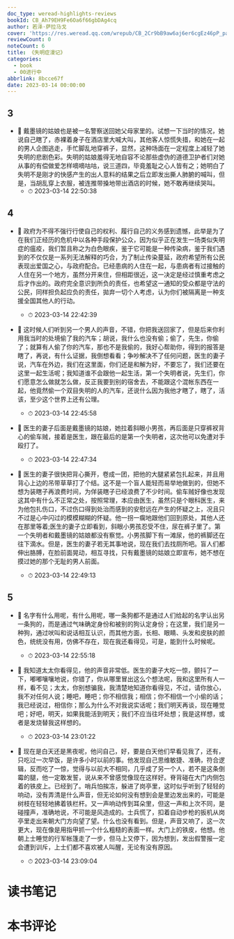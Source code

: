 ```yaml
---
doc_type: weread-highlights-reviews
bookId: CB_Ah79EH9Fe6Oa6f66gbDAg4cq
author: 若泽·萨拉马戈
cover: 'https://res.weread.qq.com/wrepub/CB_2Cr9bB9aw6aj6er6cgEz46pP_parsecover'
reviewCount: 0
noteCount: 6
title: 《失明症漫记》
categories:
  - book
  - 00进行中
abbrlink: 8bcce67f
date: 2023-03-14 00:00:00
---
```



## 3


- 📌 戴墨镜的姑娘也是被一名警察送回她父母家里的。试想一下当时的情况，她说自己瞎了，赤裸着身子在酒店里大喊大叫，其他客人惊慌失措，和她在一起的男人企图逃走，手忙脚乱地穿裤子，显然，这种场面在一定程度上减轻了她失明的悲剧色彩。失明的姑娘羞得无地自容不论那些虚伪的道德卫护者们对她从事的有偿做爱怎样嘀嘀咕咕，说三道四，毕竟羞耻之心人皆有之；她明白了失明不是刚才的快感产生的出人意料的结果之后立即发出撕人肺腑的喊叫，但是，当胡乱穿上衣服，被连推带搡地带出酒店的时候，她不敢再继续哭叫。 
    - ⏱ 2023-03-14 22:50:38 
## 4


- 📌 政府为不得不强行行使自己的权利、履行自己的义务感到遗憾，此举是为了在我们正经历的危机中以各种手段保护公众，因为似乎正在发生一场类似失明症的瘟疫，我们暂且称之为白色眼疾，鉴于它可能是一种传染病，鉴于我们遇到的不仅仅是一系列无法解释的巧合，为了制止传染蔓延，政府希望所有公民表现出爱国之心，与政府配合。已经患病的人住在一起，与患病者有过接触的人住在另一个地方，虽然分开来住，但相距很近，这一决定是经过慎重考虑之后才作出的。政府完全意识到所负的责任，也希望这一通知的受众都是守法的公民，同样担负起应负的责任，拋弃一切个人考虑，认为你们被隔离是一种支援全国其他人的行动。 
    - ⏱ 2023-03-14 22:42:39 

- 📌 这时候人们听到另一个男人的声音，不错，你把我送回家了，但是后来你利用我当时的处境偷了我的汽车；胡说，我什么也没有偷；偷了，先生，你偷了；就算有人偷了你的汽车，那也不是我偷的，我好心帮助你，得到的报答是瞎了，再说，有什么证据，我倒想看看；争吵解决不了任何问题，医生的妻子说，汽车在外边，我们在这里面，你们还是和解为好，不要忘了，我们还要在这里一起生活呢；我知道谁不会跟他一起生活，第一个失明者说，先生们，你们愿意怎么做就怎么做，反正我要到别的宿舍去，不能跟这个混帐东西在一起，他竟然偷一个双目失明的人的汽车，还说什么因为我他才瞎了，瞎了，活该，至少这个世界上还有公理。 
    - ⏱ 2023-03-14 22:45:58 

- 📌 医生的妻子后面是戴墨镜的姑娘，她拉着斜眼小男孩，再后面是只穿裤衩背心的偷车贼，接着是医生，跟在最后的是第一个失明者，这次他可以免遭对手殴打了。 
    - ⏱ 2023-03-14 22:47:34 

- 📌 医生的妻子很快把背心撕开，卷成一团，把他的大腿紧紧包扎起来，并且用背心上边的吊带草草打了个结。这不是一个盲人能轻而易举地做到的，但她不想为装瞎子再浪费时间，为佯装瞎子已经浪费了不少时间。偷车贼好像也发现这其中有什么不正常之处，按照常理，本应由医生，虽然只是个眼科医生，来为他包扎伤口，不过伤口得到处治而感到的安慰远在产生的怀疑之上，况且只不过是心中闪过的模模糊糊的怀疑。他一拐一瘸地跟他们回到原处，其他人还在那里等着;医生的妻子立即看到，斜眼小男孩忍受不住，尿在裤子里了。第一个失明者和戴墨镜的姑娘都没有察觉。小男孩脚下有一滩尿，他的裤脚还在往下滴水。但是，医生的妻子若无其事地说，现在我们去找厕所吧。盲人们都伸出胳膊，在脸前面晃动，相互寻找，只有戴墨镜的姑娘立即宣布，她不想在摸过她的那个无耻的男人前面。 
    - ⏱ 2023-03-14 22:49:13 
## 5


- 📌 名字有什么用呢，有什么用呢，哪一条狗都不是通过人们给起的名字认出另一条狗的，而是通过气味确定身份和被别的狗认定身份；在这里，我们是另一种狗，通过吠叫和说话相互认识，而其他方面，长相、眼睛、头发和皮肤的颜色，统统没有用，仿佛不存在，现在我还看得见，可是，能到什么时候呢。 
    - ⏱ 2023-03-14 22:55:18 

- 📌 我知道太太你看得见，他的声音非常低。医生的妻子大吃一惊，颤抖了一下，嘟嘟嚷嚷地说，你错了，你从哪里冒出这么个想法呢，我和这里所有人一样，看不见；太太，你别想骗我，我清楚地知道你看得见，不过，请你放心，我不对任何人说；睡吧，睡吧；你不相信我；相信；你不相信一个小偷的话；我已经说过，相信你；那么为什么不对我说实话呢；我们明天再谈，现在睡觉吧；好吧，明天，如果我能活到明天；我们不应当往坏处想；我是这样想，或者是发烧替我这样想的。 
    - ⏱ 2023-03-14 23:01:22 

- 📌 现在是白天还是黑夜呢，他问自己，好，要是白天他们早看见我了，还有，只吃过一次早饭，是许多小时以前的事。他发现自己思维敏捷、准确，符合逻辑，反而吃了一惊，觉得与以前大不相同，几乎成了另一个人，若不是这条倒霉的腿，他一定敢发誓，说从来不曾感觉像现在这样好。脊背碰在大门内侧包着的铁皮上。已经到了。哨兵怕挨冻，躲进了岗亭里，这时似乎听到了轻轻的响动，没有弄清是什么声音，但无论如何没有想到会是里边发出来的，可能是树枝在轻轻地拂着铁栏杆。又一声响动传到耳朵里，但这一声和上次不同，是碰撞声，准确地说，不可能是风造成的。士兵慌了，扣着自动步枪的扳机从岗亭里走出来朝大门方向望了望。什么也没有看到。但是，声音又响了，这一次更大，现在像是用指甲抓一个什么粗糙的表面一样。大门上的铁皮，他想。他朝上士睡觉的行军帐篷走了一步，但马上又停下，因为想到，发出假警报一定会遭到训斥，上士们都不喜欢被人叫醒，无论有没有原因。 
    - ⏱ 2023-03-14 23:09:04 

# 读书笔记


# 本书评论
